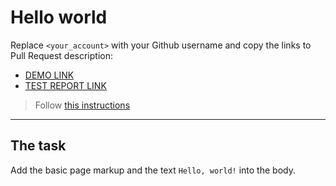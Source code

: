 # Hello world
Replace `<your_account>` with your Github username and copy the links to Pull Request description:
- [DEMO LINK](https://github.com/garikr/layout_hello-world)
- [TEST REPORT LINK](https://github.com/garikr/layout_hello-world/report/html_report/)

> Follow [this instructions](https://mate-academy.github.io/layout_task-guideline/#how-to-solve-the-layout-tasks-on-github)
___

## The task
Add the basic page markup and the text `Hello, world!` into the body.
